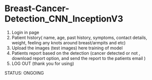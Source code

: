 # Breast-Cancer-Detection_CNN_InceptionV3
1. Login in page 
2. Patient history( name, age, past history, symptoms, contact details, weight, feeling any knots around breast/armpits and etc) 
3. Upload the images (test images) here training of model
4. Patients report based on the detection (cancer detected or not , download report option, and send the report to the patients email ) 
5. LOG OUT (thank you for using)

STATUS: ONGOING
